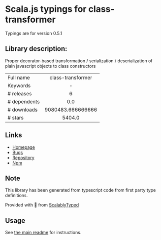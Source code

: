 
# Scala.js typings for class-transformer

Typings are for version 0.5.1

## Library description:
Proper decorator-based transformation / serialization / deserialization of plain javascript objects to class constructors

|                    |                 |
| ------------------ | :-------------: |
| Full name          | class-transformer |
| Keywords           | - |
| # releases         | 6 |
| # dependents       | 0.0 |
| # downloads        | 9080483.666666666 |
| # stars            | 5404.0 |

## Links
- [Homepage](https://github.com/typestack/class-transformer#readme)
- [Bugs](https://github.com/typestack/class-transformer/issues)
- [Repository](https://github.com/typestack/class-transformer)
- [Npm](https://www.npmjs.com/package/class-transformer)
    


## Note
This library has been generated from typescript code from first party type definitions.

Provided with :purple_heart: from [ScalablyTyped](https://github.com/oyvindberg/ScalablyTyped)

## Usage
See [the main readme](../../readme.md) for instructions.


